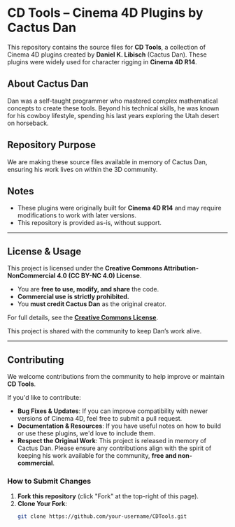 # CD Tools – Cinema 4D Plugins by Cactus Dan

This repository contains the source files for **CD Tools**, a collection of Cinema 4D plugins created by **Daniel K. Libisch** (Cactus Dan). These plugins were widely used for character rigging in **Cinema 4D R14**.

## About Cactus Dan
Dan was a self-taught programmer who mastered complex mathematical concepts to create these tools. Beyond his technical skills, he was known for his cowboy lifestyle, spending his last years exploring the Utah desert on horseback.

## Repository Purpose
We are making these source files available in memory of Cactus Dan, ensuring his work lives on within the 3D community.

## Notes
- These plugins were originally built for **Cinema 4D R14** and may require modifications to work with later versions.
- This repository is provided as-is, without support.

---

## License & Usage
This project is licensed under the **Creative Commons Attribution-NonCommercial 4.0 (CC BY-NC 4.0) License**.  

- You are **free to use, modify, and share** the code.  
- **Commercial use is strictly prohibited.**  
- You **must credit Cactus Dan** as the original creator.  

For full details, see the **[Creative Commons License](https://creativecommons.org/licenses/by-nc/4.0/)**.

This project is shared with the community to keep Dan’s work alive.

---

## Contributing
We welcome contributions from the community to help improve or maintain **CD Tools**.

If you'd like to contribute:
- **Bug Fixes & Updates**: If you can improve compatibility with newer versions of Cinema 4D, feel free to submit a pull request.
- **Documentation & Resources**: If you have useful notes on how to build or use these plugins, we'd love to include them.
- **Respect the Original Work**: This project is released in memory of Cactus Dan. Please ensure any contributions align with the spirit of keeping his work available for the community, **free and non-commercial**.

### **How to Submit Changes**
1. **Fork this repository** (click "Fork" at the top-right of this page).
2. **Clone Your Fork**:
   ```sh
   git clone https://github.com/your-username/CDTools.git

